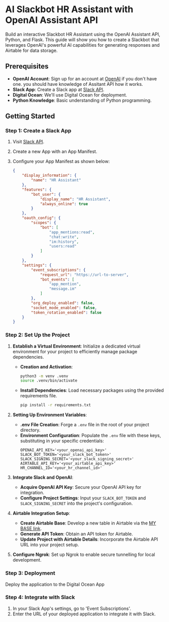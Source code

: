 # AI Slackbot HR Assistant with OpenAI Assistant API

Build an interactive Slackbot HR Assistant using the OpenAI Assistant API, Python, and Flask. This guide will show you how to create a Slackbot that leverages OpenAI's powerful AI capabilities for generating responses and Airtable for data storage.

## Prerequisites

- **OpenAI Account**: Sign up for an account at [OpenAI](https://platform.openai.com/) if you don't have one. 
you should have knowledge of Assitant API how it works.
- **Slack App**: Create a Slack app at [Slack API](https://api.slack.com/).
- **Digital Ocean**: We'll use Digital Ocean for deployment.
- **Python Knowledge**: Basic understanding of Python programming.

## Getting Started

### Step 1: Create a Slack App

1. Visit [Slack API](https://api.slack.com/).
2. Create a new App with an App Manifest.
3. Configure your App Manifest as shown below:

    ```json
    {
        "display_information": {
            "name": "HR Assistant"
        },
        "features": {
            "bot_user": {
                "display_name": "HR Assistant",
                "always_online": true
            }
        },
        "oauth_config": {
            "scopes": {
                "bot": [
                    "app_mentions:read",
                    "chat:write",
                    "im:history",
                    "users:read"
                ]
            }
        },
        "settings": {
            "event_subscriptions": {
                "request_url": "https://url-to-server",
                "bot_events": [
                    "app_mention",
                    "message.im"
                ]
            },
            "org_deploy_enabled": false,
            "socket_mode_enabled": false,
            "token_rotation_enabled": false
        }
    }
    ```

### Step 2: Set Up the Project

1. **Establish a Virtual Environment**: Initialize a dedicated virtual environment for your project to efficiently manage package dependencies.
   - **Creation and Activation**:
     ```bash
     python3 -m venv .venv
     source .venv/bin/activate
     ```
   - **Install Dependencies**: Load necessary packages using the provided requirements file.
     ```bash
     pip install -r requirements.txt
     ```

2. **Setting Up Environment Variables**:
   - **.env File Creation**: Forge a `.env` file in the root of your project directory.
   - **Environment Configuration**: Populate the `.env` file with these keys, substituting in your specific credentials:
     ```plaintext
     OPENAI_API_KEY='<your_openai_api_key>'
     SLACK_BOT_TOKEN='<your_slack_bot_token>'
     SLACK_SIGNING_SECRET='<your_slack_signing_secret>'
     AIRTABLE_API_KEY='<your_airtable_api_key>'
     HR_CHANNEL_ID='<your_hr_channel_id>'
     ```

3. **Integrate Slack and OpenAI**:
   - **Acquire OpenAI API Key**: Secure your OpenAI API key for integration.
   - **Configure Project Settings**: Input your `SLACK_BOT_TOKEN` and `SLACK_SIGNING_SECRET` into the project's configuration.

4. **Airtable Integration Setup**:
   - **Create Airtable Base**: Develop a new table in Airtable via the [MY BASE link](https://airtable.com/appfLiSESj9pN2UXC/shryqafmJfQlCPUqF).
   - **Generate API Token**: Obtain an API token for Airtable.
   - **Update Project with Airtable Details**: Incorporate the Airtable API URL into your project setup.

5. **Configure Ngrok**: Set up Ngrok to enable secure tunnelling for local development.


### Step 3: Deployment

Deploy the application to the Digital Ocean App

### Step 4: Integrate with Slack
1. In your Slack App's settings, go to 'Event Subscriptions'.
2. Enter the URL of your deployed application to integrate it with Slack.
